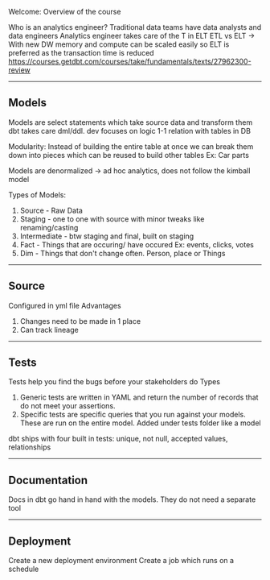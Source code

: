Welcome:
Overview of the course

Who is an analytics engineer?
Traditional data teams have data analysts and data engineers
Analytics engineer takes care of the T in ELT
ETL vs ELT -> With new DW memory and compute can be scaled easily so ELT is preferred
as the transaction time is reduced
https://courses.getdbt.com/courses/take/fundamentals/texts/27962300-review

--------------------------------------------------------------------------------------------------------------------------

## Models

Models are select statements which take source data and transform them
dbt takes care dml/ddl. dev focuses on logic
1-1 relation with tables in DB

Modularity:
Instead of building the entire table at once we can break them down into pieces which can be reused to build other tables
Ex: Car parts

Models are denormalized -> ad hoc analytics, does not follow the kimball model

Types of Models:
1. Source - Raw Data
2. Staging - one to one with source with minor tweaks like renaming/casting
3. Intermediate - btw staging and final, built on staging
4. Fact - Things that are occuring/ have occured Ex: events, clicks, votes
5. Dim - Things that don't change often. Person, place or Things

--------------------------------------------------------------------------------------------------------------------------

## Source

Configured in yml file
Advantages
1. Changes need to be made in 1 place
2. Can track lineage

--------------------------------------------------------------------------------------------------------------------------

## Tests

Tests help you find the bugs before your stakeholders do
Types
1. Generic tests are written in YAML and return the number of records that do not meet your assertions. 
2. Specific tests are specific queries that you run against your models. These are run on the entire model. Added under tests folder like a model

dbt ships with four built in tests: unique, not null, accepted values, relationships

--------------------------------------------------------------------------------------------------------------------------

## Documentation

Docs in dbt go hand in hand with the models. They do not need a separate tool

--------------------------------------------------------------------------------------------------------------------------
## Deployment

Create a new deployment environment 
Create a job which runs on a schedule 